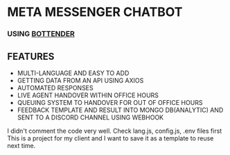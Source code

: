 # META MESSENGER CHATBOT 
### USING [BOTTENDER](https://bottenderjs.github.io/messaging-apis/latest/classes/messaging_api_messenger.MessengerClient.html)

## FEATURES
- MULTI-LANGUAGE AND EASY TO ADD
- GETTING DATA FROM AN API USING AXIOS
- AUTOMATED RESPONSES
- LIVE AGENT HANDOVER WITHIN OFFICE HOURS
- QUEUING SYSTEM TO HANDOVER FOR OUT OF OFFICE HOURS
- FEEDBACK TEMPLATE AND RESULT INTO MONGO DB(ANALYTIC) AND SENT TO A DISCORD CHANNEL USING WEBHOOK


I didn't comment the code very well.
Check lang.js, config.js, .env files first
This is a project for my client and I want to save it as a template to reuse next time. 

